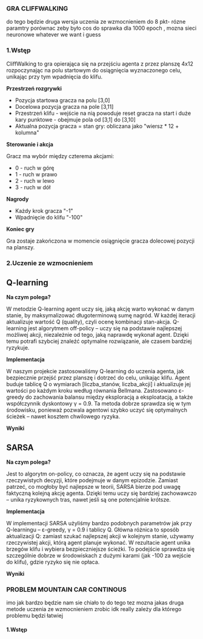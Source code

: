 ### GRA CLIFFWALKING
do tego będzie druga wersja uczenia ze wzmocnieniem do 8 pkt- rózne paramtry porównac zeby było cos do sprawka dla 1000 epoch , mozna sieci neuronowe whatever we want i guess
### **1.Wstęp**
CliffWalking to gra opierająca się na przejściu agenta z przez planszę 4x12 rozpoczynając na
polu startowym do osiągnięcia wyznaczonego celu, unikając przy tym wpadnięcia do klifu.

**Przestrzeń rozgrywki**

- Pozycja startowa gracza na  polu [3,0]
- Docelowa pozycja gracza na pole [3,11]
- Przestrzeń klifu - wejście na nią powoduje reset gracza na start i duże kary punktowe - obejmuje pola od [3,1] do [3,10]
- Aktualna pozycja gracza = stan gry: obliczana jako "wiersz * 12 + kolumna"

**Sterowanie i akcja**

Gracz ma wybór między czterema akcjami:

- 0 - ruch w górę
- 1 - ruch w prawo
- 2 - ruch  w lewo 
- 3 - ruch w dół

**Nagrody**

- Każdy krok gracza "-1"
- Wpadnięcie do klifu "-100"

**Koniec gry**

Gra zostaje zakończona w momencie osiągnięcie gracza dolecowej pozycji na planszy.

### **2.Uczenie ze wzmocnieniem**

## **Q-learning**

**Na czym polega?**

W metodzie Q-learning agent uczy się, jaką akcję warto wykonać w danym 
stanie, by maksymalizować długoterminową sumę nagród. 
W każdej iteracji aktualizuje wartość Q (quality),
czyli ocenę kombinacji stan-akcja. Q-learning jest 
algorytmem off-policy – uczy się na podstawie najlepszej możliwej 
akcji, niezależnie od tego, jaką naprawdę wykonał agent. 
Dzięki temu potrafi szybciej znaleźć optymalne rozwiązanie, 
ale czasem bardziej ryzykuje.

**Implementacja**

W naszym projekcie zastosowaliśmy Q-learning do uczenia agenta, jak
bezpiecznie przejść przez planszę i dotrzeć do celu, 
unikając klifu. Agent buduje tablicę Q o wymiarach 
[liczba_stanów, liczba_akcji] i aktualizuje jej wartości po każdym
kroku według równania Bellmana. Zastosowano ε-greedy do zachowania 
balansu między eksploracją a eksploatacją, a także współczynnik 
dyskontowy γ = 0.9. Ta metoda dobrze sprawdza się w tym środowisku, 
ponieważ pozwala agentowi szybko uczyć się optymalnych ścieżek – nawet 
kosztem chwilowego ryzyka.

**Wyniki**

## **SARSA**


**Na czym polega?**

Jest to algorytm on-policy, co oznacza, że agent uczy się na podstawie 
rzeczywistych decyzji, które podejmuje w danym epizodzie. Zamiast 
patrzeć, co mogłoby być najlepsze w teorii, SARSA 
bierze pod uwagę faktyczną kolejną akcję agenta. Dzięki temu uczy się
bardziej zachowawczo – unika ryzykownych tras, nawet jeśli są one 
potencjalnie krótsze. 

**Implementacja**

W implementacji SARSA użyliśmy bardzo podobnych parametrów jak przy 
Q-learningu – ε-greedy, γ = 0.9 i tablicy Q. Główna różnica to sposób 
aktualizacji Q: zamiast szukać najlepszej akcji w kolejnym stanie, 
używamy rzeczywistej akcji, którą agent planuje wykonać. W rezultacie 
agent unika brzegów klifu i wybiera bezpieczniejsze ścieżki. To 
podejście sprawdza się szczególnie dobrze w środowiskach z dużymi 
karami (jak -100 za wejście do klifu), gdzie ryzyko się nie opłaca.

**Wyniki**

###


### PROBLEM MOUNTAIN CAR CONTINOUS
imo jak bardzo będzie nam sie chiało to do tego tez mozna jakas druga metode uczenia ze wzmocnieniem zrobic idk really zależy dla którego problemu będzi łatwiej


#### **1.Wstęp**
